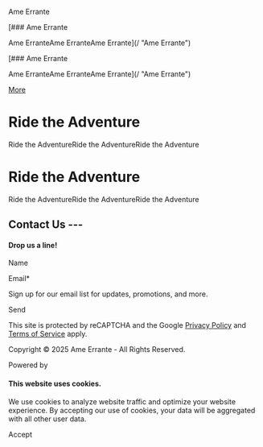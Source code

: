Ame Errante



[### Ame Errante

Ame ErranteAme ErranteAme Errante](/ "Ame Errante")

[### Ame Errante

Ame ErranteAme ErranteAme Errante](/ "Ame Errante")

[More](#)

Ride the Adventure
==================

Ride the AdventureRide the AdventureRide the Adventure

Ride the Adventure
==================

Ride the AdventureRide the AdventureRide the Adventure

Contact Us ---
--------------

#### Drop us a line!

Name

Email\*

Sign up for our email list for updates, promotions, and more.

Send

This site is protected by reCAPTCHA and the Google [Privacy Policy](https://policies.google.com/privacy) and [Terms of Service](https://policies.google.com/terms) apply.

Copyright © 2025 Ame Errante - All Rights Reserved.

Powered by

#### This website uses cookies.

We use cookies to analyze website traffic and optimize your website experience. By accepting our use of cookies, your data will be aggregated with all other user data.

Accept